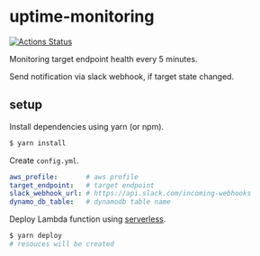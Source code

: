 # uptime-monitoring

[![Actions Status](https://github.com/t2h5/uptime-monitoring/workflows/Github%20Actions/badge.svg)](https://github.com/t2h5/uptime-monitoring/actions)

Monitoring target endpoint health every 5 minutes.

Send notification via slack webhook, if target state changed.

## setup

Install dependencies using yarn (or npm).

```sh
$ yarn install
```

Create `config.yml`.

```yaml
aws_profile:       # aws profile
target_endpoint:   # target endpoint
slack_webhook_url: # https://api.slack.com/incoming-webhooks
dynamo_db_table:   # dynamodb table name
```

Deploy Lambda function using [serverless](https://serverless.com/).

```sh
$ yarn deploy
# resouces will be created
```
